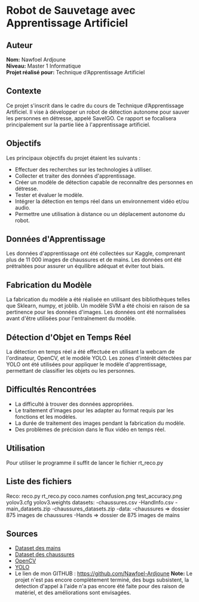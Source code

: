 # Robot de Sauvetage avec Apprentissage Artificiel

## Auteur
**Nom:** Nawfoel Ardjoune  
**Niveau:** Master 1 Informatique  
**Projet réalisé pour:** Technique d’Apprentissage Artificiel  

## Contexte
Ce projet s'inscrit dans le cadre du cours de Technique d’Apprentissage Artificiel. Il vise à développer un robot de détection autonome pour sauver les personnes en détresse, appelé SaveIGO. Ce rapport se focalisera principalement sur la partie liée à l'apprentissage artificiel.

## Objectifs
Les principaux objectifs du projet étaient les suivants :
- Effectuer des recherches sur les technologies à utiliser.
- Collecter et traiter des données d'apprentissage.
- Créer un modèle de détection capable de reconnaître des personnes en détresse.
- Tester et évaluer le modèle.
- Intégrer la détection en temps réel dans un environnement vidéo et/ou audio.
- Permettre une utilisation à distance ou un déplacement autonome du robot.

## Données d'Apprentissage
Les données d'apprentissage ont été collectées sur Kaggle, comprenant plus de 11 000 images de chaussures et de mains. Les données ont été prétraitées pour assurer un équilibre adéquat et éviter tout biais.

## Fabrication du Modèle
La fabrication du modèle a été réalisée en utilisant des bibliothèques telles que Sklearn, numpy, et joblib. Un modèle SVM a été choisi en raison de sa pertinence pour les données d'images. Les données ont été normalisées avant d'être utilisées pour l'entraînement du modèle.

## Détection d'Objet en Temps Réel
La détection en temps réel a été effectuée en utilisant la webcam de l'ordinateur, OpenCV, et le modèle YOLO. Les zones d'intérêt détectées par YOLO ont été utilisées pour appliquer le modèle d'apprentissage, permettant de classifier les objets ou les personnes.

## Difficultés Rencontrées
- La difficulté à trouver des données appropriées.
- Le traitement d'images pour les adapter au format requis par les fonctions et les modèles.
- La durée de traitement des images pendant la fabrication du modèle.
- Des problèmes de précision dans le flux vidéo en temps réel.

## Utilisation
Pour utiliser le programme il suffit de lancer le fichier rt_reco.py

## Liste des fichiers
Reco:
    reco.py
    rt_reco.py
    coco.names
    confusion.png
    test_accuracy.png
    yolov3.cfg
    yolov3.weights
    datasets:
        -chaussures.csv
        -HandInfo.csv
        -main_datasets.zip
        -chaussures_datasets.zip
        -data:
            -chaussures => dossier 875 images de chaussures
            -Hands => dossier de 875 images de mains 
            
## Sources
- [Dataset des mains](https://www.kaggle.com/datasets/shyambhu/hands-and-palm-images-dataset)
- [Dataset des chaussures](https://www.kaggle.com/datasets/die9origephit/nike-adidas-and-converse-imaged)
- [OpenCV](https://opencv.org/)
- [YOLO](https://github.com/ultralytics/yolov3)
- Le lien de mon GITHUB : https://github.com/Nawfoel-Ardjoune
**Note:** Le projet n'est pas encore complètement terminé, des bugs subsistent, la detection d'appel à l'aide n'a pas encore été faite pour des raison de matériel, et des améliorations sont envisagées.
